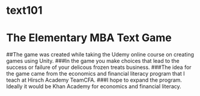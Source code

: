 # text101 
# The Elementary MBA Text Game
##The game was created while taking the Udemy online course on creating games using Unity.
###In the game you make choices that lead to the success or failure of your delicous frozen treats business.
###The idea for the game came from the economics and financial literacy program that I teach at Hirsch Academy TeamCFA.
###I hope to expand the program. Ideally it would be Khan Academy for economics and financial literacy.
